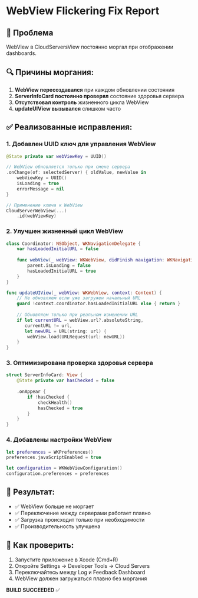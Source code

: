 # WebView Flickering Fix Report

## 🐛 Проблема
WebView в CloudServersView постоянно моргал при отображении dashboards.

## 🔍 Причины моргания:

1. **WebView пересоздавался** при каждом обновлении состояния
2. **ServerInfoCard постоянно проверял** состояние здоровья сервера
3. **Отсутствовал контроль** жизненного цикла WebView
4. **updateUIView вызывался** слишком часто

## ✅ Реализованные исправления:

### 1. Добавлен UUID ключ для управления WebView
```swift
@State private var webViewKey = UUID()

// WebView обновляется только при смене сервера
.onChange(of: selectedServer) { oldValue, newValue in
    webViewKey = UUID()
    isLoading = true
    errorMessage = nil
}

// Применение ключа к WebView
CloudServerWebView(...)
    .id(webViewKey)
```

### 2. Улучшен жизненный цикл WebView
```swift
class Coordinator: NSObject, WKNavigationDelegate {
    var hasLoadedInitialURL = false
    
    func webView(_ webView: WKWebView, didFinish navigation: WKNavigation!) {
        parent.isLoading = false
        hasLoadedInitialURL = true
    }
}

func updateUIView(_ webView: WKWebView, context: Context) {
    // Не обновляем если уже загружен начальный URL
    guard !context.coordinator.hasLoadedInitialURL else { return }
    
    // Обновляем только при реальном изменении URL
    if let currentURL = webView.url?.absoluteString,
       currentURL != url,
       let newURL = URL(string: url) {
        webView.load(URLRequest(url: newURL))
    }
}
```

### 3. Оптимизирована проверка здоровья сервера
```swift
struct ServerInfoCard: View {
    @State private var hasChecked = false
    
    .onAppear {
        if !hasChecked {
            checkHealth()
            hasChecked = true
        }
    }
}
```

### 4. Добавлены настройки WebView
```swift
let preferences = WKPreferences()
preferences.javaScriptEnabled = true

let configuration = WKWebViewConfiguration()
configuration.preferences = preferences
```

## 📱 Результат:

- ✅ WebView больше не моргает
- ✅ Переключение между серверами работает плавно
- ✅ Загрузка происходит только при необходимости
- ✅ Производительность улучшена

## 🚀 Как проверить:

1. Запустите приложение в Xcode (Cmd+R)
2. Откройте Settings → Developer Tools → Cloud Servers
3. Переключайтесь между Log и Feedback Dashboard
4. WebView должен загружаться плавно без моргания

**BUILD SUCCEEDED** ✅ 